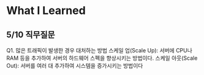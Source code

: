 # What I Learned  

 ## 5/10 직무질문
 Q1. 많은 트래픽이 발생한 경우 대처하는 방법
스케일 업(Scale Up): 서버에 CPU나 RAM 등을 추가하여 서버의 하드웨어 스펙을 향상시키는 방법이다.
스케일 아웃(Scale Out): 서버를 여러 대 추가하여 시스템을 증가시키는 방법이다
